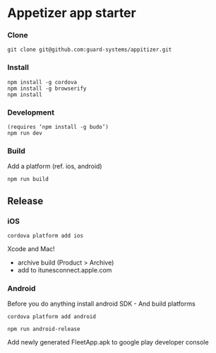 # Appetizer app starter

### Clone
    git clone git@github.com:guard-systems/appitizer.git

### Install
    npm install -g cordova
    npm install -g browserify
    npm install

### Development
    (requires ‘npm install -g budo’)
    npm run dev

### Build
Add a platform (ref. ios, android)

    npm run build

## Release

### iOS

    cordova platform add ios

Xcode and Mac!
* archive build (Product > Archive)
* add to itunesconnect.apple.com

### Android
Before you do anything install android SDK - And build platforms

    cordova platform add android

    npm run android-release

Add newly generated FleetApp.apk to google play developer console
